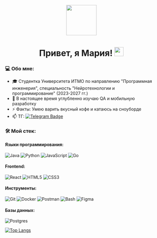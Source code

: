 <div id="header" align="center">
  <img src="https://media.giphy.com/media/QDjpIL6oNCVZ4qzGs7/giphy.gif" width="100"/>
  <div id="badges">
  </div>
  <img src="https://komarev.com/ghpvc/?username=Maria2525007&style=flat-square&color=blue" alt=""/>
</div>

<h1 align="center">
  Привет, я Мария!
  <img src="https://media.giphy.com/media/hvRJCLFzcasrR4ia7z/giphy.gif" width="30px"/>
</h1>

### 💻 Обо мне:
- 🎓 Студентка Университета ИТМО по направлению "Программная инженерия", специальность "Нейротехнологии и программирование" (2023-2027 гг.)
- 🌱 В настоящее время углубленно изучаю QA и мобильную разработку
- ⚡ Факты: Умею варить вкусный кофе и катаюсь на сноуборде
- 📫 ТГ: [![Telegram Badge](https://img.shields.io/badge/-Maria-blue?style=flat&logo=Telegram&logoColor=white)](https://t.me/just_cause_21)

### 🛠️ Мой стек:
#### Языки программирования:
![Java](https://img.shields.io/badge/java-%23ED8B00.svg?style=for-the-badge&logo=openjdk&logoColor=white)
![Python](https://img.shields.io/badge/python-3670A0?style=for-the-badge&logo=python&logoColor=ffdd54)
![JavaScript](https://img.shields.io/badge/javascript-%23323330.svg?style=for-the-badge&logo=javascript&logoColor=%23F7DF1E)
![Go](https://img.shields.io/badge/go-%2300ADD8.svg?style=for-the-badge&logo=go&logoColor=white)

#### Frontend:
![React](https://img.shields.io/badge/react-%2320232a.svg?style=for-the-badge&logo=react&logoColor=%2361DAFB)
![HTML5](https://img.shields.io/badge/html5-%23E34F26.svg?style=for-the-badge&logo=html5&logoColor=white)
![CSS3](https://img.shields.io/badge/css3-%231572B6.svg?style=for-the-badge&logo=css3&logoColor=white)

#### Инструменты:
![Git](https://img.shields.io/badge/git-%23F05033.svg?style=for-the-badge&logo=git&logoColor=white)
![Docker](https://img.shields.io/badge/docker-%230db7ed.svg?style=for-the-badge&logo=docker&logoColor=white)
![Postman](https://img.shields.io/badge/Postman-FF6C37?style=for-the-badge&logo=postman&logoColor=white)
![Bash](https://img.shields.io/badge/bash-%23121011.svg?style=for-the-badge&logo=gnu-bash&logoColor=white)
![Figma](https://img.shields.io/badge/figma-%23F24E1E.svg?style=for-the-badge&logo=figma&logoColor=white)

#### Базы данных:
![Postgres](https://img.shields.io/badge/postgres-%23316192.svg?style=for-the-badge&logo=postgresql&logoColor=white)



[![Top Langs](https://github-readme-stats.vercel.app/api/top-langs/?username=Maria2525007&layout=compact&theme=vision-friendly-dark)](https://github.com/anuraghazra/github-readme-stats)
